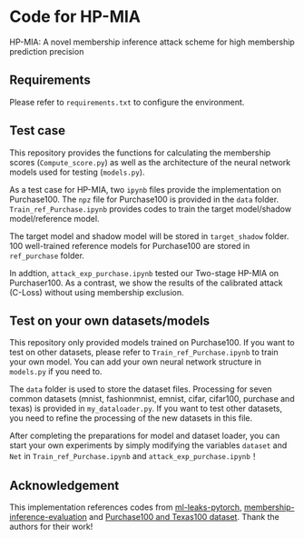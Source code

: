 # Code for HP-MIA

HP-MIA: A novel membership inference attack scheme for high membership prediction precision

## Requirements
Please refer to `requirements.txt` to configure the environment.

## Test case 

This repository provides the functions for calculating the membership scores (`Compute_score.py`) as well as the architecture of the neural network models used for testing (`models.py`). 

As a test case for HP-MIA, two `ipynb` files provide the implementation on Purchase100. The `npz` file for Purchase100 is provided in the `data` folder. `Train_ref_Purchase.ipynb` provides codes to train the target model/shadow model/reference model. 

The target model and shadow model will be stored in `target_shadow` folder. 100 well-trained reference models for Purchase100 are stored in `ref_purchase` folder. 

In addtion, `attack_exp_purchase.ipynb` tested our Two-stage HP-MIA on Purchaser100. As a contrast, we show the results of the calibrated attack (C-Loss) without using membership exclusion.

## Test on your own datasets/models

This repository only provided models trained on Purchase100. If you want to test on other datasets, please refer to `Train_ref_Purchase.ipynb` to train your own model. You can add your own neural network structure in `models.py` if you need to. 

The `data` folder is used to store the dataset files. Processing for seven common datasets (mnist, fashionmnist, emnist, cifar, cifar100, purchase and texas) is provided in `my_dataloader.py`. If you want to test other datasets, you need to refine the processing of the new datasets in this file. 

After completing the preparations for model and dataset loader, you can start your own experiments by simply modifying the variables `dataset` and `Net` in `Train_ref_Purchase.ipynb` and `attack_exp_purchase.ipynb`！

## Acknowledgement
This implementation references codes from [ml-leaks-pytorch](https://github.com/GeorgeTzannetos/ml-leaks-pytorch), 
[membership-inference-evaluation](https://github.com/inspire-group/membership-inference-evaluation) and [Purchase100 and Texas100 dataset](https://github.com/xehartnort/Purchase100-Texas100-datasets). Thank the authors for their  work!
